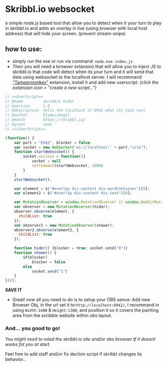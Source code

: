 # Skribbl.io websocket
 a simple node.js based tool that allow you to detect when it your turn to play in skribbl.io and adds an overlay in live (using browser with local host address) that will hide your screen. (prevent stream-snipe)

## how to use:
* simply run the exe or run via command:
```node.exe index.js```
* Then you will need a browser extansion that will allow you to inject JS to skribbl.io
that code will detect when its your turn and it will send that data using websocket to the localhost server.
I will recommand ["Tampermonkey"](https://www.tampermonkey.net/) extansion, install it and add new userscript:
_(click the extansion icon > "create a new script...")_
```javascript
// ==UserScript==
// @name         skribble hider
// @version      1.0
// @description  tells the localhost at 6942 when its yout turn
// @author       OlympicAngel
// @match        https://skribbl.io/
// @grant        none
// ==/UserScript==

(function() {
    var port = "6942", blocker = false;
    var socket = new WebSocket('ws://localhost:' + port,"site");
    function startWebsocket() {
        socket.onclose = function(){
            socket = null
            setTimeout(startWebsocket, 1000)
        }
    }
    startWebsocket();

    var element = $("#overlay div.content div.wordContainer")[0];
    var element2 = $("#overlay div.content div.text")[0];

    var MutationObserver = window.MutationObserver || window.WebKitMutationObserver || window.MozMutationObserver;
    var observer = new MutationObserver(hider);
    observer.observe(element, {
  	  childList: true
    });
    var observer2 = new MutationObserver(shower);
    observer2.observe(element2, {
	  childList: true
    });

    function hider() {blocker = true; socket.send("0")}
    function shower() {
        if(blocker)
            blocker = false
        else
            socket.send("1")
    }
})();
```
**SAVE IT**
* Great! now all you need to do is to setup your OBS sence:
Add new Browser Obj, in the url set it to:```http://localhost:6942/```,
I recommand in using ```Width:1600``` & ```Height:1300```,
and position it so it covers the painting area from the scribble website within obs layout.

### And... you good to go!
_You might need to rolad the skribbl.io site and/or obs browser tf it doesnt works fot you at start._

Feel free to add staff and/or fix dection script if skribbl changes its behavior..
